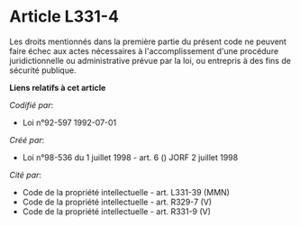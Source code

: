 # Article L331-4

Les droits mentionnés dans la première partie du présent code ne peuvent faire échec aux actes nécessaires à
l'accomplissement d'une procédure juridictionnelle ou administrative prévue par la loi, ou entrepris à des fins de sécurité
publique.

**Liens relatifs à cet article**

_Codifié par_:

  - Loi n°92-597 1992-07-01

_Créé par_:

  - Loi n°98-536 du 1 juillet 1998 - art. 6 () JORF 2 juillet 1998

_Cité par_:

  - Code de la propriété intellectuelle - art. L331-39 (MMN)
  - Code de la propriété intellectuelle - art. R329-7 (V)
  - Code de la propriété intellectuelle - art. R331-9 (V)
